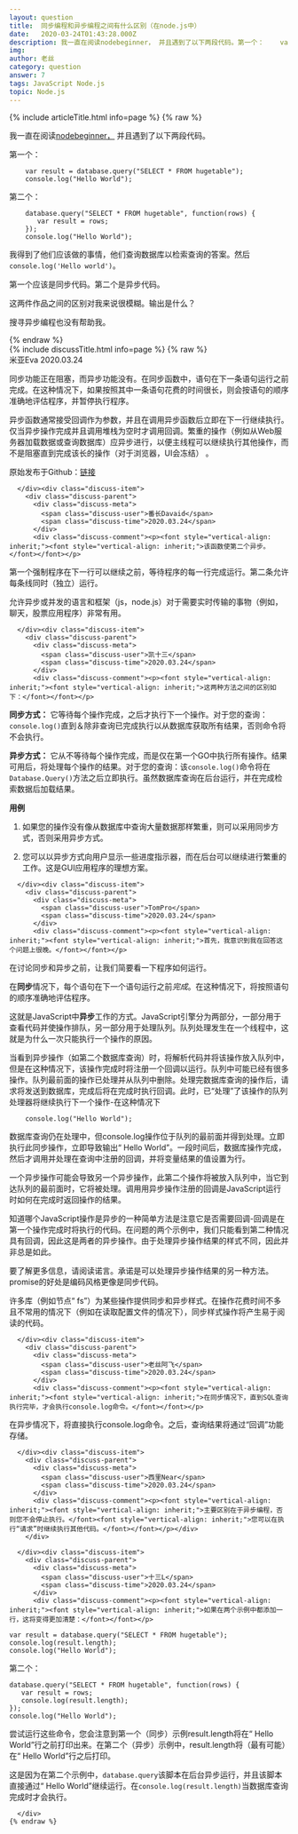 ```yaml
---
layout: question
title:  同步编程和异步编程之间有什么区别（在node.js中）
date:   2020-03-24T01:43:28.000Z
description: 我一直在阅读nodebeginner， 并且遇到了以下两段代码。第一个：    var result = database.query("SEL...
img: 
author: 老丝
category: question
answer: 7
tags: JavaScript Node.js
topic: Node.js
---
```

<div class="article-root">
  <div class="article">
    {% include articleTitle.html info=page %}
    {% raw %}
    <div class="article-content"><p><font style="vertical-align: inherit;"><font style="vertical-align: inherit;">我一直在阅读</font></font><a href="http://www.nodebeginner.org/" rel="noreferrer"><font style="vertical-align: inherit;"><font style="vertical-align: inherit;">nodebeginner，</font></font></a><font style="vertical-align: inherit;"><font style="vertical-align: inherit;"> 
并且遇到了以下两段代码。</font></font></p>

<p><font style="vertical-align: inherit;"><font style="vertical-align: inherit;">第一个：</font></font></p>

<pre><code>    var result = database.query("SELECT * FROM hugetable");<font></font>
    console.log("Hello World");<font></font>
</code></pre>

<p><font style="vertical-align: inherit;"><font style="vertical-align: inherit;">第二个：</font></font></p>

<pre><code>    database.query("SELECT * FROM hugetable", function(rows) {<font></font>
       var result = rows;<font></font>
    });<font></font>
    console.log("Hello World");<font></font>
</code></pre>

<p><font style="vertical-align: inherit;"><font style="vertical-align: inherit;">我得到了他们应该做的事情，他们查询数据库以检索查询的答案。</font><font style="vertical-align: inherit;">然后</font></font><code>console.log('Hello world')</code><font style="vertical-align: inherit;"><font style="vertical-align: inherit;">。</font></font></p>

<p><font style="vertical-align: inherit;"><font style="vertical-align: inherit;">第一个应该是同步代码。</font><font style="vertical-align: inherit;">第二个是异步代码。</font></font></p>

<p><font style="vertical-align: inherit;"><font style="vertical-align: inherit;">这两件作品之间的区别对我来说很模糊。</font><font style="vertical-align: inherit;">输出是什么？</font></font></p>

<p><font style="vertical-align: inherit;"><font style="vertical-align: inherit;">搜寻异步编程也没有帮助我。 </font></font></p></div>
    {% endraw %}
  </div>

  <div class="discuss-wrapper">
    {% include discussTitle.html info=page %}
    {% raw %}
    <div class="discuss-item">
        <div class="discuss-parent">
          <div class="discuss-meta">
            <span class="discuss-user">米亚Eva</span>
            <span class="discuss-time">2020.03.24</span>
          </div>
          <div class="discuss-comment"><p><font style="vertical-align: inherit;"><font style="vertical-align: inherit;">同步功能正在阻塞，而异步功能没有。</font><font style="vertical-align: inherit;">在同步函数中，语句在下一条语句运行之前完成。</font><font style="vertical-align: inherit;">在这种情况下，如果按照其中一条语句花费的时间很长，则会按语句的顺序准确地评估程序，并暂停执行程序。</font></font></p>

<p><font style="vertical-align: inherit;"><font style="vertical-align: inherit;">异步函数通常接受回调作为参数，并且在调用异步函数后立即在下一行继续执行。</font><font style="vertical-align: inherit;">仅当异步操作完成并且调用堆栈为空时才调用回调。</font><font style="vertical-align: inherit;">繁重的操作（例如从Web服务器加载数据或查询数据库）应异步进行，以便主线程可以继续执行其他操作，而不是阻塞直到完成该长的操作（对于浏览器，UI会冻结） 。</font></font></p>

<p><font style="vertical-align: inherit;"><font style="vertical-align: inherit;">原始发布于Github：</font></font><a href="https://github.com/yangshun/front-end-interview-handbook/blob/master/questions/javascript-questions.md#explain-the-difference-between-synchronous-and-asynchronous-functions" rel="nofollow noreferrer"><font style="vertical-align: inherit;"><font style="vertical-align: inherit;">链接</font></font></a></p></div>
        </div>
        
      </div><div class="discuss-item">
        <div class="discuss-parent">
          <div class="discuss-meta">
            <span class="discuss-user">番长Davaid</span>
            <span class="discuss-time">2020.03.24</span>
          </div>
          <div class="discuss-comment"><p><font style="vertical-align: inherit;"><font style="vertical-align: inherit;">该函数使第二个异步。</font></font></p>

<p><font style="vertical-align: inherit;"><font style="vertical-align: inherit;">第一个强制程序在下一行可以继续之前，等待程序的每一行完成运行。</font><font style="vertical-align: inherit;">第二条允许每条线同时（独立）运行。</font></font></p>

<p><font style="vertical-align: inherit;"><font style="vertical-align: inherit;">允许异步或并发的语言和框架（js，node.js）对于需要实时传输的事物（例如，聊天，股票应用程序）非常有用。</font></font></p></div>
        </div>
        
      </div><div class="discuss-item">
        <div class="discuss-parent">
          <div class="discuss-meta">
            <span class="discuss-user">凯十三</span>
            <span class="discuss-time">2020.03.24</span>
          </div>
          <div class="discuss-comment"><p><font style="vertical-align: inherit;"><font style="vertical-align: inherit;">这两种方法之间的区别如下：</font></font></p>

<p><strong><font style="vertical-align: inherit;"><font style="vertical-align: inherit;">同步方式：</font></font></strong><font style="vertical-align: inherit;"><font style="vertical-align: inherit;"> 
它等待每个操作完成，之后才执行下一个操作。</font><font style="vertical-align: inherit;">对于您的查询：</font></font><code>console.log()</code><font style="vertical-align: inherit;"><font style="vertical-align: inherit;">直到＆除非查询已完成执行以从数据库获取所有结果，否则命令将不会执行。</font></font></p>

<p><strong><font style="vertical-align: inherit;"><font style="vertical-align: inherit;">异步方式：</font></font></strong><font style="vertical-align: inherit;"><font style="vertical-align: inherit;"> 
它从不等待每个操作完成，而是仅在第一个GO中执行所有操作。</font><font style="vertical-align: inherit;">结果可用后，将处理每个操作的结果。</font><font style="vertical-align: inherit;">对于您的查询：该</font></font><code>console.log()</code><font style="vertical-align: inherit;"><font style="vertical-align: inherit;">命令将在</font></font><code>Database.Query()</code><font style="vertical-align: inherit;"><font style="vertical-align: inherit;">方法</font><font style="vertical-align: inherit;">之后立即执行</font><font style="vertical-align: inherit;">。</font><font style="vertical-align: inherit;">虽然数据库查询在后台运行，并在完成检索数据后加载结果。</font></font></p>

<p><strong><font style="vertical-align: inherit;"><font style="vertical-align: inherit;">用例</font></font></strong></p>

<ol>
<li><p><font style="vertical-align: inherit;"><font style="vertical-align: inherit;">如果您的操作没有像从数据库中查询大量数据那样繁重，则可以采用同步方式，否则采用异步方式。</font></font></p></li>
<li><p><font style="vertical-align: inherit;"><font style="vertical-align: inherit;">您可以以异步方式向用户显示一些进度指示器，而在后台可以继续进行繁重的工作。</font><font style="vertical-align: inherit;">这是GUI应用程序的理想方案。</font></font></p></li>
</ol></div>
        </div>
        
      </div><div class="discuss-item">
        <div class="discuss-parent">
          <div class="discuss-meta">
            <span class="discuss-user">TomPro</span>
            <span class="discuss-time">2020.03.24</span>
          </div>
          <div class="discuss-comment"><p><font style="vertical-align: inherit;"><font style="vertical-align: inherit;">首先，我意识到我在回答这个问题上很晚。</font></font></p>

<p><font style="vertical-align: inherit;"><font style="vertical-align: inherit;">在讨论同步和异步之前，让我们简要看一下程序如何运行。</font></font></p>

<p><font style="vertical-align: inherit;"><font style="vertical-align: inherit;">在</font></font><strong><font style="vertical-align: inherit;"><font style="vertical-align: inherit;">同步</font></font></strong><font style="vertical-align: inherit;"><font style="vertical-align: inherit;">情况下，每个语句</font><font style="vertical-align: inherit;">在下一个语句运行之前</font></font><em><font style="vertical-align: inherit;"><font style="vertical-align: inherit;">完成</font></font></em><font style="vertical-align: inherit;"><font style="vertical-align: inherit;">。</font><font style="vertical-align: inherit;">在这种情况下，将按照语句的顺序准确地评估程序。</font></font></p>

<p><font style="vertical-align: inherit;"><font style="vertical-align: inherit;">这就是</font><font style="vertical-align: inherit;">JavaScript中</font></font><strong><font style="vertical-align: inherit;"><font style="vertical-align: inherit;">异步</font></font></strong><font style="vertical-align: inherit;"><font style="vertical-align: inherit;">工作的方式。</font><font style="vertical-align: inherit;">JavaScript引擎分为两部分，一部分用于查看代码并使操作排队，另一部分用于处理队列。</font><font style="vertical-align: inherit;">队列处理发生在一个线程中，这就是为什么一次只能执行一个操作的原因。</font></font></p>

<p><font style="vertical-align: inherit;"><font style="vertical-align: inherit;">当看到异步操作（如第二个数据库查询）时，将解析代码并将该操作放入队列中，但是在这种情况下，该操作完成时将注册一个回调以运行。</font><font style="vertical-align: inherit;">队列中可能已经有很多操作。</font><font style="vertical-align: inherit;">队列最前面的操作已处理并从队列中删除。</font><font style="vertical-align: inherit;">处理完数据库查询的操作后，请求将发送到数据库，完成后将在完成时执行回调。</font><font style="vertical-align: inherit;">此时，已“处理”了该操作的队列处理器将继续执行下一个操作-在这种情况下</font></font></p>

<pre><code>    console.log("Hello World"); 
</code></pre>

<p><font style="vertical-align: inherit;"><font style="vertical-align: inherit;">数据库查询仍在处理中，但console.log操作位于队列的最前面并得到处理。</font><font style="vertical-align: inherit;">立即执行此同步操作，立即导致输出“ Hello World”。</font><font style="vertical-align: inherit;">一段时间后，数据库操作完成，然后才调用并处理在查询中注册的回调，并将变量结果的值设置为行。</font></font></p>

<p><font style="vertical-align: inherit;"><font style="vertical-align: inherit;">一个异步操作可能会导致另一个异步操作，此第二个操作将被放入队列中，当它到达队列的最前面时，它将被处理。</font><font style="vertical-align: inherit;">调用用异步操作注册的回调是JavaScript运行时如何在完成时返回操作的结果。</font></font></p>

<p><font style="vertical-align: inherit;"><font style="vertical-align: inherit;">知道哪个JavaScript操作是异步的一种简单方法是注意它是否需要回调-回调是在第一个操作完成时将执行的代码。</font><font style="vertical-align: inherit;">在问题的两个示例中，我们只能看到第二种情况具有回调，因此这是两者的异步操作。</font><font style="vertical-align: inherit;">由于处理异步操作结果的样式不同，因此并非总是如此。</font></font></p>

<p><font style="vertical-align: inherit;"><font style="vertical-align: inherit;">要了解更多信息，请阅读诺言。</font><font style="vertical-align: inherit;">承诺是可以处理异步操作结果的另一种方法。</font><font style="vertical-align: inherit;">promise的好处是编码风格更像是同步代码。</font></font></p>

<p><font style="vertical-align: inherit;"><font style="vertical-align: inherit;">许多库（例如节点“ fs”）为某些操作提供同步和异步样式。</font><font style="vertical-align: inherit;">在操作花费时间不多且不常用的情况下（例如在读取配置文件的情况下），同步样式操作将产生易于阅读的代码。</font></font></p></div>
        </div>
        
      </div><div class="discuss-item">
        <div class="discuss-parent">
          <div class="discuss-meta">
            <span class="discuss-user">老丝阿飞</span>
            <span class="discuss-time">2020.03.24</span>
          </div>
          <div class="discuss-comment"><p><font style="vertical-align: inherit;"><font style="vertical-align: inherit;">在同步情况下，直到SQL查询执行完毕，才会执行console.log命令。</font></font></p>

<p><font style="vertical-align: inherit;"><font style="vertical-align: inherit;">在异步情况下，将直接执行console.log命令。</font><font style="vertical-align: inherit;">之后，查询结果将通过“回调”功能存储。</font></font></p></div>
        </div>
        
      </div><div class="discuss-item">
        <div class="discuss-parent">
          <div class="discuss-meta">
            <span class="discuss-user">西里Near</span>
            <span class="discuss-time">2020.03.24</span>
          </div>
          <div class="discuss-comment"><p><font style="vertical-align: inherit;"><font style="vertical-align: inherit;">主要区别在于异步编程，否则您不会停止执行。</font><font style="vertical-align: inherit;">您可以在执行“请求”时继续执行其他代码。</font></font></p></div>
        </div>
        
      </div><div class="discuss-item">
        <div class="discuss-parent">
          <div class="discuss-meta">
            <span class="discuss-user">十三L</span>
            <span class="discuss-time">2020.03.24</span>
          </div>
          <div class="discuss-comment"><p><font style="vertical-align: inherit;"><font style="vertical-align: inherit;">如果在两个示例中都添加一行，这将变得更加清楚：</font></font></p>

<pre><code>var result = database.query("SELECT * FROM hugetable");<font></font>
console.log(result.length);<font></font>
console.log("Hello World");<font></font>
</code></pre>

<p><font style="vertical-align: inherit;"><font style="vertical-align: inherit;">第二个：</font></font></p>

<pre><code>database.query("SELECT * FROM hugetable", function(rows) {<font></font>
   var result = rows;<font></font>
   console.log(result.length);<font></font>
});<font></font>
console.log("Hello World");<font></font>
</code></pre>

<p><font style="vertical-align: inherit;"><font style="vertical-align: inherit;">尝试运行这些命令，您会注意到第一个（同步）示例result.length将在“ Hello World”行之前打印出来。</font><font style="vertical-align: inherit;">在第二个（异步）示例中，result.length将（最有可能）在“ Hello World”行之后打印。</font></font></p>

<p><font style="vertical-align: inherit;"><font style="vertical-align: inherit;">这是因为在第二个示例中，</font></font><code>database.query</code><font style="vertical-align: inherit;"><font style="vertical-align: inherit;">该脚本在后台异步运行，并且该脚本直接通过“ Hello World”继续运行。</font><font style="vertical-align: inherit;">在</font></font><code>console.log(result.length)</code><font style="vertical-align: inherit;"><font style="vertical-align: inherit;">当数据库查询完成时才会执行。</font></font></p></div>
        </div>
        
      </div>
    {% endraw %}
  </div>
<div>
